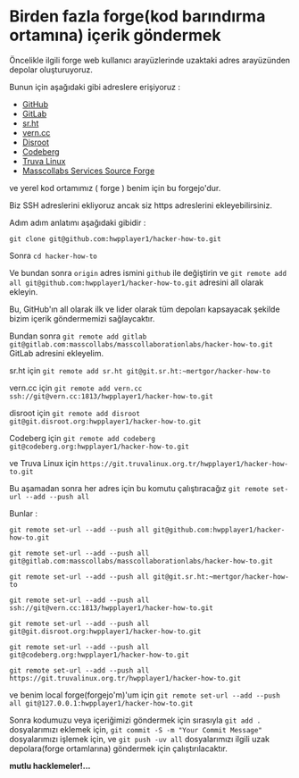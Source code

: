 # Birden fazla forge(kod barındırma ortamına) içerik göndermek

Öncelikle ilgili forge web kullanıcı arayüzlerinde uzaktaki adres arayüzünden depolar oluşturuyoruz.

Bunun için aşağıdaki gibi adreslere erişiyoruz : 

* [GitHub](https://github.com/hwpplayer1/hacker-how-to)
* [GitLab](https://gitlab.com/masscollabs/masscollaborationlabs/hacker-how-to)
* [sr.ht](https://git.sr.ht/~mertgor/hacker-how-to)
* [vern.cc](https://git.vern.cc/hwpplayer1/hacker-how-to)
* [Disroot](https://git.disroot.org/hwpplayer1/hacker-how-to)
* [Codeberg](https://codeberg.org/hwpplayer1/hacker-how-to)
* [Truva Linux](https://git.truvalinux.org.tr/hwpplayer1/hacker-how-to)
* [Masscollabs Services Source Forge](https://source.masscollabs.xyz/hwpplayer1/hacker-how-to)

ve yerel kod ortamımız ( forge ) benim için bu forgejo'dur.

Biz SSH adreslerini ekliyoruz ancak siz https adreslerini ekleyebilirsiniz.

Adım adım anlatımı aşağıdaki gibidir : 

```git clone git@github.com:hwpplayer1/hacker-how-to.git```

Sonra ```cd hacker-how-to```

Ve bundan sonra ```origin``` adres ismini ```github``` ile değiştirin ve ```git remote add all git@github.com:hwpplayer1/hacker-how-to.git``` adresini all olarak ekleyin.

Bu, GitHub'ın all olarak ilk ve lider olarak tüm depoları kapsayacak şekilde bizim içerik göndermemizi sağlaycaktır.

Bundan sonra  ```git remote add gitlab git@gitlab.com:masscollabs/masscollaborationlabs/hacker-how-to.git``` GitLab adresini ekleyelim.

sr.ht için ```git remote add sr.ht git@git.sr.ht:~mertgor/hacker-how-to```

vern.cc için ```git remote add vern.cc ssh://git@vern.cc:1813/hwpplayer1/hacker-how-to.git```

disroot için ```git remote add disroot git@git.disroot.org:hwpplayer1/hacker-how-to.git```

Codeberg için ```git remote add codeberg git@codeberg.org:hwpplayer1/hacker-how-to.git```

ve Truva Linux için ```https://git.truvalinux.org.tr/hwpplayer1/hacker-how-to.git```

Bu aşamadan sonra her adres için bu komutu çalıştıracağız ```git remote set-url --add --push all``` 

Bunlar :


```git remote set-url --add --push all git@github.com:hwpplayer1/hacker-how-to.git```

```git remote set-url --add --push all git@gitlab.com:masscollabs/masscollaborationlabs/hacker-how-to.git```

```git remote set-url --add --push all git@git.sr.ht:~mertgor/hacker-how-to```

```git remote set-url --add --push all ssh://git@vern.cc:1813/hwpplayer1/hacker-how-to.git```

```git remote set-url --add --push all git@git.disroot.org:hwpplayer1/hacker-how-to.git```

```git remote set-url --add --push all git@codeberg.org:hwpplayer1/hacker-how-to.git```

```git remote set-url --add --push all https://git.truvalinux.org.tr/hwpplayer1/hacker-how-to.git```

ve benim local forge(forgejo'm)'um için ```git remote set-url --add --push all git@127.0.0.1:hwpplayer1/hacker-how-to.git```

Sonra kodumuzu veya içeriğimizi göndermek için sırasıyla  ```git add .``` dosyalarımızı eklemek için,  ```git commit -S -m "Your Commit Message"``` dosyalarımızı işlemek için, ve ```git push -uv all``` dosyalarımızı ilgili uzak depolara(forge ortamlarına) göndermek için çalıştırılacaktır.

**mutlu hacklemeler!...**
